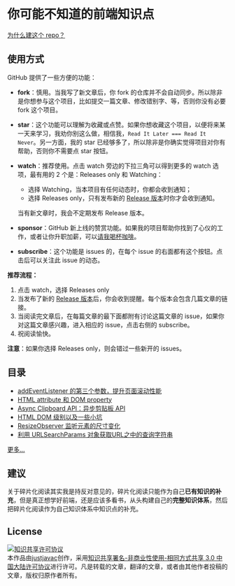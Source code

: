 # 你可能不知道的前端知识点

[为什么建这个 repo？](https://github.com/justjavac/the-front-end-knowledge-you-may-not-know/blob/master/archives/000-why.md)

## 使用方式

GitHub 提供了一些方便的功能：

- **fork**：慎用。当我写了新文章后，你 fork 的仓库并不会自动同步。所以除非是你想参与这个项目，比如提交一篇文章、修改错别字、等，否则你没有必要 fork 这个项目。

- **star**：这个功能可以理解为收藏或点赞。如果你想收藏这个项目，以便将来某一天来学习，我劝你别这么做，相信我，`Read It Later === Read It Never`。另一方面，我的 star 已经够多了，所以除非是你确实觉得项目对你有帮助，否则你不需要点 star 按钮。

- **watch**：推荐使用。点击 watch 旁边的下拉三角可以得到更多的 watch 选项，最有用的 2 个是：Releases only 和 Watching：

  - 选择 Watching，当本项目有任何动态时，你都会收到通知；
  - 选择 Releases only，只有发布新的 [Release 版本](https://github.com/justjavac/the-front-end-knowledge-you-may-not-know/releases)时你才会收到通知。

  当有新文章时，我会不定期发布 Release 版本。

- **sponsor**：GitHub 新上线的赞赏功能。如果我的项目帮助你找到了心仪的工作，或者让你升职加薪，可以[请我喝杯咖啡](https://github.com/justjavac/buy-me-a-coffee)。

- **subscribe**：这个功能是 issues 的，在每个 issue 的右面都有这个按钮。点击后可以关注此 issue 的动态。

**推荐流程：**

1. 点击 watch，选择 Releases only
2. 当发布了新的 [Release 版本](https://github.com/justjavac/the-front-end-knowledge-you-may-not-know/releases)后，你会收到提醒。每个版本会包含几篇文章的链接。
3. 当阅读完文章后，在每篇文章的最下面都附有讨论这篇文章的 issue，如果你对这篇文章感兴趣，进入相应的 issue，点击右侧的 subscribe。
4. 祝阅读愉快。

**注意**：如果你选择 Releases only，则会错过一些新开的 issues。

## 目录

- [addEventListener 的第三个参数，提升页面滚动性能](https://github.com/justjavac/the-front-end-knowledge-you-may-not-know/blob/master/archives/006-web-scrolling-performance-optimization-passive-event-listeners.md)
- [HTML attribute 和 DOM property](https://github.com/justjavac/the-front-end-knowledge-you-may-not-know/blob/master/archives/015-dom-attributes-and-properties.md)
- [Async Clipboard API：异步剪贴板 API](https://github.com/justjavac/the-front-end-knowledge-you-may-not-know/blob/master/archives/023-clipboardapi.md)
- [HTML DOM 级别以及一些小坑](https://github.com/justjavac/the-front-end-knowledge-you-may-not-know/blob/master/archives/014-dom-level.md)
- [ResizeObserver 监听元素的尺寸变化](https://github.com/justjavac/the-front-end-knowledge-you-may-not-know/issues/18)
- [利用 URLSearchParams 对象获取URL之中的查询字符串](https://github.com/justjavac/the-front-end-knowledge-you-may-not-know/issues/31)

[更多...](https://github.com/justjavac/the-front-end-knowledge-you-may-not-know/issues)

## 建议

关于碎片化阅读其实我是持反对意见的，碎片化阅读只能作为自己**已有知识的补充**，但是真正想学好前端，还是应该多看书，从头构建自己的**完整知识体系**，然后把碎片化阅读作为自己知识体系中知识点的补充。

## License

<a rel="license" href="http://creativecommons.org/licenses/by-nc-sa/3.0/cn/"><img alt="知识共享许可协议" style="border-width:0" src="http://i.creativecommons.org/l/by-nc-sa/3.0/cn/88x31.png" /></a><br />本<span xmlns:dct="http://purl.org/dc/terms/" href="http://purl.org/dc/dcmitype/Text" rel="dct:type">作品</span>由<a xmlns:cc="http://creativecommons.org/ns#" href="http://justjavac.com" property="cc:attributionName" rel="cc:attributionURL">justjavac</a>创作，采用<a rel="license" href="http://creativecommons.org/licenses/by-nc-sa/3.0/cn/">知识共享署名-非商业性使用-相同方式共享 3.0 中国大陆许可协议</a>进行许可。凡是转载的文章，翻译的文章，或者由其他作者投稿的文章，版权归原作者所有。
